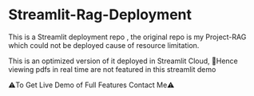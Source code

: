 # Streamlit-Rag-Deployment
This is a Streamlit deployment repo , the original repo is my Project-RAG  which could not be deployed cause of resource limitation.

This is an optimized version of it deployed in Streamlit Cloud, 
🔺Hence viewing pdfs in real time are not featured in this streamlit demo

⚠️To Get Live Demo of Full Features Contact Me⚠️
